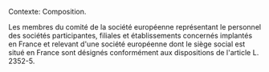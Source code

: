 Contexte: Composition.

Les membres du comité de la société européenne représentant le personnel des sociétés participantes, filiales et établissements concernés implantés en France et relevant d'une société européenne dont le siège social est situé en France sont désignés conformément aux dispositions de l'article L. 2352-5.